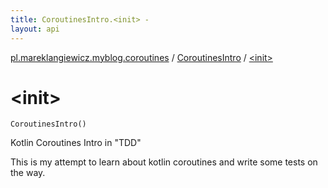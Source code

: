 ```yaml
---
title: CoroutinesIntro.<init> - 
layout: api
---
```


<div class='api-docs-breadcrumbs'><a href="../index.html">pl.mareklangiewicz.myblog.coroutines</a> / <a href="index.html">CoroutinesIntro</a> / <a href=".">&lt;init&gt;</a></div>

# &lt;init&gt;

<div class="signature"><code><span class="identifier">CoroutinesIntro</span><span class="symbol">(</span><span class="symbol">)</span></code></div>

Kotlin Coroutines Intro in "TDD"

This is my attempt to learn about kotlin coroutines and write some tests on the way.


